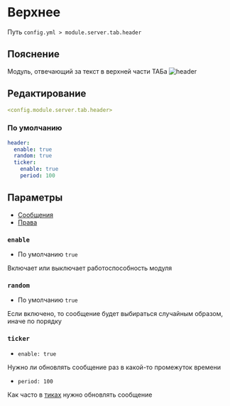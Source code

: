 # Верхнее
Путь `config.yml > module.server.tab.header`

## Пояснение
Модуль, отвечающий за текст в верхней части ТАБа
![header](/header.png)

## Редактирование
```yaml
<config.module.server.tab.header>
```

### По умолчанию
```yaml
header:
  enable: true
  random: true
  ticker:
    enable: true
    period: 100
```

## Параметры

- [Сообщения](/ru/messages/ru_ru/module/server/tab/header/)
- [Права](/ru/permissions/module/server/tab/header/)

### `enable`
- По умолчанию `true`

Включает или выключает работоспособность модуля

### `random`
- По умолчанию `true`

Если включено, то сообщение будет выбираться случайным образом, иначе по порядку

### `ticker`
- `enable: true`

Нужно ли обновлять сообщение раз в какой-то промежуток времени

- `period: 100`

Как часто в [тиках](https://ru.minecraft.wiki/w/%D0%A2%D0%B0%D0%BA%D1%82) нужно обновлять сообщение